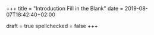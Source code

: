 +++
title = "Introduction Fill in the Blank"
date = 2019-08-07T18:42:40+02:00

draft = true
spellchecked = false
+++

